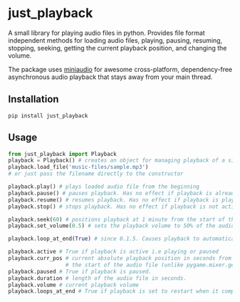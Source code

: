 
just_playback
=========
A small library for playing audio files in python. Provides file format independent methods for loading audio files, playing, pausing, resuming, stopping, seeking, getting the current playback position, and changing the volume.

The package uses [miniaudio](https://github.com/mackron/miniaudio) for awesome cross-platform, dependency-free asynchronous audio playback that stays away from your main thread.

Installation
-------------
	pip install just_playback

Usage
-------------
``` python
from just_playback import Playback
playback = Playback() # creates an object for managing playback of a single audio file
playback.load_file('music-files/sample.mp3')
# or just pass the filename directly to the constructor

playback.play() # plays loaded audio file from the beginning
playback.pause() # pauses playback. Has no effect if playback is already paused
playback.resume() # resumes playback. Has no effect if playback is playing
playback.stop() # stops playback. Has no effect if playback is not active

playback.seek(60) # positions playback at 1 minute from the start of the audio file
playback.set_volume(0.5) # sets the playback volume to 50% of the audio file's original value

playback.loop_at_end(True) # since 0.1.5. Causes playback to automatically restart when it completes.

playback.active # True if playback is active i.e playing or paused
playback.curr_pos # current absolute playback position in seconds from 
				  #	the start of the audio file (unlike pygame.mixer.get_pos). 
playback.paused # True if playback is paused.
playback.duration # length of the audio file in seconds. 
playback.volume # current playback volume
playback.loops_at_end # True if playback is set to restart when it completes.
```